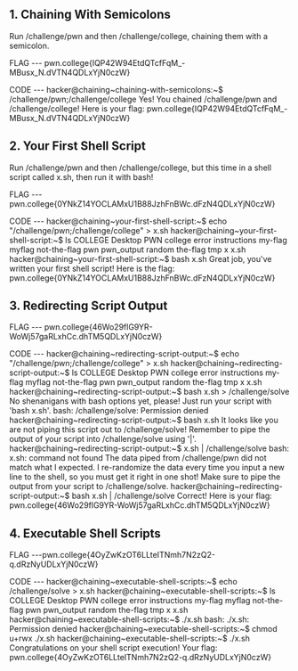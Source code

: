 ## 1. Chaining With Semicolons 

Run /challenge/pwn and then /challenge/college, chaining them with a semicolon.

FLAG --- pwn.college{IQP42W94EtdQTcfFqM_-MBusx_N.dVTN4QDLxYjN0czW}

CODE ---
hacker@chaining~chaining-with-semicolons:~$ /challenge/pwn;/challenge/college
Yes! You chained /challenge/pwn and /challenge/college! Here is your flag:
pwn.college{IQP42W94EtdQTcfFqM_-MBusx_N.dVTN4QDLxYjN0czW}

## 2. Your First Shell Script
Run /challenge/pwn and then /challenge/college, but this time in a shell script called x.sh, then run it with bash!

FLAG --- pwn.college{0YNkZ14YOCLAMxU1B88JzhFnBWc.dFzN4QDLxYjN0czW}

CODE ---
hacker@chaining~your-first-shell-script:~$ echo "/challenge/pwn;/challenge/college" > x.sh
hacker@chaining~your-first-shell-script:~$ ls
COLLEGE  Desktop  PWN  college  error  instructions  my-flag  myflag  not-the-flag  pwn  pwn_output  random  the-flag  tmp  x  x.sh
hacker@chaining~your-first-shell-script:~$ bash x.sh
Great job, you've written your first shell script! Here is the flag:
pwn.college{0YNkZ14YOCLAMxU1B88JzhFnBWc.dFzN4QDLxYjN0czW}

## 3. Redirecting Script Output

FLAG --- pwn.college{46Wo29flG9YR-WoWj57gaRLxhCc.dhTM5QDLxYjN0czW}


CODE ---
hacker@chaining~redirecting-script-output:~$ echo "/challenge/pwn;/challenge/college" > x.sh
hacker@chaining~redirecting-script-output:~$ ls
COLLEGE  Desktop  PWN  college  error  instructions  my-flag  myflag  not-the-flag  pwn  pwn_output  random  the-flag  tmp  x  x.sh
hacker@chaining~redirecting-script-output:~$ bash x.sh > /challenge/solve
No shenanigans with bash options yet, please! Just run your script with 'bash 
x.sh'.
bash: /challenge/solve: Permission denied
hacker@chaining~redirecting-script-output:~$ bash x.sh
It looks like you are not piping this script out to /challenge/solve! Remember 
to pipe the output of your script into /challenge/solve using '|'.
hacker@chaining~redirecting-script-output:~$ x.sh | /challenge/solve
bash: x.sh: command not found
The data piped from /challenge/pwn did not match what I expected. I 
re-randomize the data every time you input a new line to the shell, so you must 
get it right in one shot! Make sure to pipe the output from your script to 
/challenge/solve.
hacker@chaining~redirecting-script-output:~$ bash x.sh | /challenge/solve
Correct! Here is your flag:
pwn.college{46Wo29flG9YR-WoWj57gaRLxhCc.dhTM5QDLxYjN0czW}

## 4. Executable Shell Scripts

FLAG ---pwn.college{4OyZwKzOT6LLteITNmh7N2zQ2-q.dRzNyUDLxYjN0czW}

CODE ---
hacker@chaining~executable-shell-scripts:~$ echo /challenge/solve > x.sh
hacker@chaining~executable-shell-scripts:~$ ls
COLLEGE  Desktop  PWN  college  error  instructions  my-flag  myflag  not-the-flag  pwn  pwn_output  random  the-flag  tmp  x  x.sh
hacker@chaining~executable-shell-scripts:~$ ./x.sh
bash: ./x.sh: Permission denied
hacker@chaining~executable-shell-scripts:~$ chmod u+rwx ./x.sh
hacker@chaining~executable-shell-scripts:~$ ./x.sh
Congratulations on your shell script execution! Your flag:
pwn.college{4OyZwKzOT6LLteITNmh7N2zQ2-q.dRzNyUDLxYjN0czW}
 
